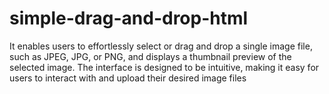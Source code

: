# simple-drag-and-drop-html
It enables users to effortlessly select or drag and drop a single image file, such as JPEG, JPG, or PNG, and displays a thumbnail preview of the selected image. The interface is designed to be intuitive, making it easy for users to interact with and upload their desired image files
